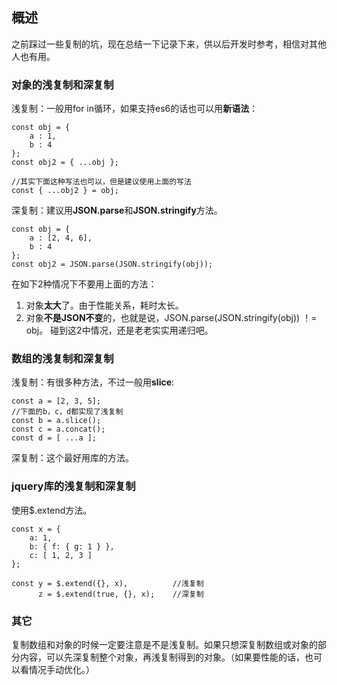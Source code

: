 ## 概述

之前踩过一些复制的坑，现在总结一下记录下来，供以后开发时参考，相信对其他人也有用。

### 对象的浅复制和深复制

浅复制：一般用for in循环，如果支持es6的话也可以用**新语法**：

```
const obj = {
    a : 1,
    b : 4
};
const obj2 = { ...obj };

//其实下面这种写法也可以，但是建议使用上面的写法
const { ...obj2 } = obj;
```

深复制：建议用**JSON.parse**和**JSON.stringify**方法。

```
const obj = {
    a : [2, 4, 6],
    b : 4
};
const obj2 = JSON.parse(JSON.stringify(obj));
```

在如下2种情况下不要用上面的方法：
1. 对象**太大**了。由于性能关系，耗时太长。
2. 对象**不是JSON不变**的，也就是说，JSON.parse(JSON.stringify(obj)) ！= obj。
碰到这2中情况，还是老老实实用递归吧。

### 数组的浅复制和深复制

浅复制：有很多种方法，不过一般用**slice**:

```
const a = [2, 3, 5];
//下面的b，c，d都实现了浅复制
const b = a.slice();
const c = a.concat();
const d = [ ...a ];
```

深复制：这个最好用库的方法。

### jquery库的浅复制和深复制

使用$.extend方法。

```
const x = {
    a: 1,
    b: { f: { g: 1 } },
    c: [ 1, 2, 3 ]
};

const y = $.extend({}, x),          //浅复制
      z = $.extend(true, {}, x);    //深复制
```

### 其它

复制数组和对象的时候一定要注意是不是浅复制。如果只想深复制数组或对象的部分内容，可以先深复制整个对象，再浅复制得到的对象。（如果要性能的话，也可以看情况手动优化。）

